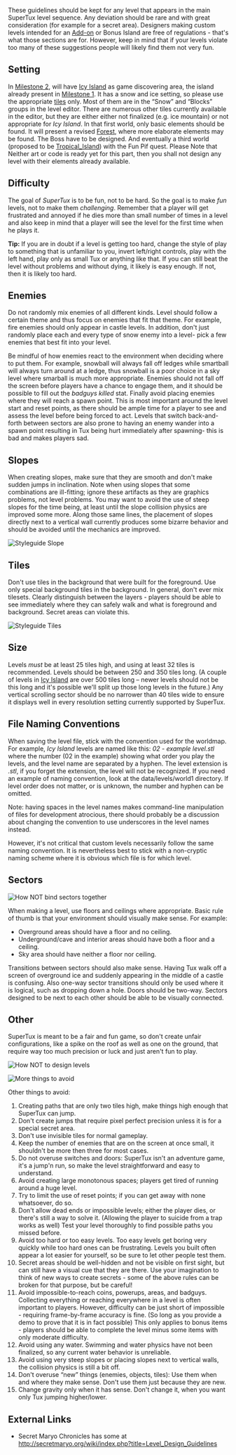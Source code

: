 These guidelines should be kept for any level that appears in the main
SuperTux level sequence. Any deviation should be rare and with great
consideration (for example for a secret area). Designers making custom
levels intended for an [Add-on](Add-on "wikilink") or Bonus Island are
free of regulations - that's what those sections are for. However,
keep in mind that if your levels violate too many of these suggestions
people will likely find them not very fun.

Setting
-------

In [Milestone 2](Milestone_2 "wikilink"), will have [Icy
Island](Icy_Island "wikilink") as game discovering area, the island
already present in [Milestone 1](Milestone_1 "wikilink"). It has a
snow and ice setting, so please use the appropriate [tiles](tile
"wikilink") only. Most of them are in the “Snow” and “Blocks” groups
in the level editor. There are numerous other tiles currently
available in the editor, but they are either either not finalized
(e.g. ice mountain) or not appropriate for *Icy Island*. In that first
world, only basic elements should be found. It will present a revised
[Forest](Forest "wikilink"), where more elaborate elements may be
found. The Boss have to be designed. And eventually a third world
(proposed to be [Tropical\_Island](Tropical_Island "wikilink")) with
the Fun Pif quest. Please Note that Neither art or code is ready yet
for this part, then you shall not design any level with their elements
already available.

Difficulty
----------

The goal of *SuperTux* is to be fun, not to be hard. So the goal is to
make *fun* levels, not to make them *challenging*. Remember that a
player will get frustrated and annoyed if he dies more than small
number of times in a level and also keep in mind that a player will
see the level for the first time when he plays it.

**Tip:** If you are in doubt if a level is getting too hard, change
the style of play to something that is unfamiliar to you, invert
left/right controls, play with the left hand, play only as small Tux
or anything like that. If you can still beat the level without
problems and without dying, it likely is easy enough. If not, then it
is likely too hard.

Enemies
-------

Do not randomly mix enemies of all different kinds. Level should
follow a certain theme and thus focus on enemies that fit that theme.
For example, fire enemies should only appear in castle levels. In
addition, don't just randomly place each and every type of snow enemy
into a level- pick a few enemies that best fit into your level.

Be mindful of how enemies react to the environment when deciding where
to put them. For example, snowball will always fall off ledges while
smartball will always turn around at a ledge, thus snowball is a poor
choice in a sky level where smarball is much more appropriate. Enemies
should not fall off the screen before players have a chance to engage
them, and it should be possible to fill out the *badguys killed* stat.
Finally avoid placing enemies where they will reach a spawn point.
This is most important around the level start and reset points, as
there should be ample time for a player to see and assess the level
before being forced to act. Levels that switch back-and-forth between
sectors are also prone to having an enemy wander into a spawn point
resulting in Tux being hurt immediately after spawning- this is bad
and makes players sad.

Slopes
------

When creating slopes, make sure that they are smooth and don't make
sudden jumps in inclination. Note when using slopes that some
combinations are ill-fitting; ignore these artifacts as they are
graphics problems, not level problems. You may want to avoid the use
of steep slopes for the time being, at least until the slope collision
physics are improved some more. Along those same lines, the placement
of slopes directly next to a vertical wall currently produces some
bizarre behavior and should be avoided until the mechanics are
improved.

![Styleguide Slope](images/Styleguide-slope.png "Styleguide Slope")

Tiles
-----

Don't use tiles in the background that were built for the foreground.
Use only special background tiles in the background. In general, don't
ever mix tilesets. Clearly distinguish between the layers - players
should be able to see immediately where they can safely walk and what
is foreground and background. Secret areas can violate this.

![Styleguide Tiles](images/Styleguide-tiles.png "Styleguide Tiles")

Size
----

Levels *must* be at least 25 tiles high, and using at least 32 tiles
is recommended. Levels should be between 250 and 350 tiles long. (A
couple of levels in [Icy Island](Icy_Island "wikilink") are over
500 tiles long – newer levels should not be this long and it's
possible we'll split up those long levels in the future.) Any vertical
scrolling sector should be no narrower than 40 tiles wide to ensure it
displays well in every resolution setting currently supported by
SuperTux.

File Naming Conventions
-----------------------

When saving the level file, stick with the convention used for the
worldmap. For example, *Icy Island* levels are named like this: *02 -
example level.stl* where the number (02 in the example) showing what
order you play the levels, and the level name are separated by a
hyphen. The level extension is *.stl*, if you forget the extension,
the level will not be recognized. If you need an example of naming
convention, look at the data/levels/world1 directory. If level order
does not matter, or is unknown, the number and hyphen can be omitted.

Note: having spaces in the level names makes command-line manipulation
of files for development atrocious, there should probably be a
discussion about changing the convention to use underscores in the
level names instead.

However, it's not critical that custom levels necessarily follow the
same naming convention. It is nevertheless best to stick with a
non-cryptic naming scheme where it is obvious which file is for which
level.

Sectors
-------

![How NOT bind sectors together](images/Nsb.png "fig:How NOT bind sectors together")

When making a level, use floors and ceilings where appropriate. Basic
rule of thumb is that your environment should visually make sense. For
example:

-   Overground areas should have a floor and no ceiling.
-   Underground/cave and interior areas should have both a floor and a ceiling.
-   Sky area should have neither a floor nor ceiling.

Transitions between sectors should also make sense. Having Tux walk
off a screen of overground ice and suddenly appearing in the middle of
a castle is confusing. Also one-way sector transitions should only be
used where it is logical, such as dropping down a hole. Doors should
be two-way. Sectors designed to be next to each other should be able
to be visually connected.

Other
-----

SuperTux is meant to be a fair and fun game, so don't create unfair
configurations, like a spike on the roof as well as one on the ground,
that require way too much precision or luck and just aren't fun to
play.

![](images/Howtonotdesignlevels.jpg "How NOT to design levels")

![](images/Hallofshame.jpg "More things to avoid")

Other things to avoid:

1.  Creating paths that are only two tiles high, make things high
    enough that SuperTux can jump.
2.  Don't create jumps that require pixel perfect precision unless it
    is for a special secret area.
3.  Don't use invisible tiles for normal gameplay.
4.  Keep the number of enemies that are on the screen at once small,
    it shouldn't be more then three for most cases.
5.  Do not overuse switches and doors: SuperTux isn't an adventure
    game, it's a jump'n run, so make the level straightforward and
    easy to understand.
6.  Avoid creating large monotonous spaces; players get tired of
    running around a huge level.
7.  Try to limit the use of reset points; if you can get away with
    none whatsoever, do so.
8.  Don't allow dead ends or impossible levels; either the player
    dies, or there's still a way to solve it. (Allowing the player to
    suicide from a trap works as well) Test your level thoroughly to
    find possible paths you missed before.
9.  Avoid too hard or too easy levels. Too easy levels get boring very
    quickly while too hard ones can be frustrating. Levels you built
    often appear a lot easier for yourself, so be sure to let other
    people test them.
10. Secret areas should be well-hidden and not be visible on first
    sight, but can still have a visual cue that they are there. Use
    your imagination to think of new ways to create secrets - some of
    the above rules can be broken for that purpose, but be careful!
11. Avoid impossible-to-reach coins, powerups, areas, and badguys.
    Collecting everything or reaching everywhere in a level is often
    important to players. However, difficulty can be just short of
    impossible - requiring frame-by-frame accuracy is fine. (So long
    as you provide a demo to prove that it is in fact possible) This
    only applies to bonus items - players should be able to complete
    the level minus some items with only moderate difficulty.
12. Avoid using any water. Swimming and water physics have not been
    finalized, so any current water behavior is unreliable.
13. Avoid using very steep slopes or placing slopes next to vertical
    walls, the collision physics is still a bit off.
14. Don't overuse “new” things (enemies, objects, tiles): Use them
    when and where they make sense. Don't use them just because they
    are new.
15. Change gravity only when it has sense. Don't change it, when you
    want only Tux jumping higher/lower.

External Links
--------------

-   Secret Maryo Chronicles has some at <http://secretmaryo.org/wiki/index.php?title=Level_Design_Guidelines>

